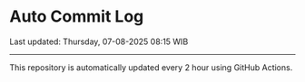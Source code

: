 # Auto Commit Log

Last updated: Thursday, 07-08-2025 08:15 WIB

---

This repository is automatically updated every 2 hour using GitHub Actions.
